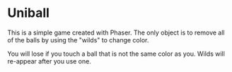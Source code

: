 # Uniball

This is a simple game created with Phaser. The only object is to remove all of the balls by using the "wilds" to change color. 

You will lose if you touch a ball that is not the same color as you. Wilds will re-appear after you use one.
